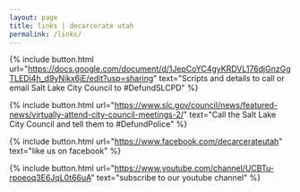 ```yaml
---
layout: page
title: links | decarcerate utah
permalink: /links/
---
```


<div class="links">
  
  {% include button.html url="https://docs.google.com/document/d/1JepCoYC4gyKRDVL176djGnzGgTLEDi4h_d9yNikx6jE/edit?usp=sharing" text="Scripts and details to call or email Salt Lake City Council to #DefundSLCPD" %}
  
{% include button.html url="https://www.slc.gov/council/news/featured-news/virtually-attend-city-council-meetings-2/" text="Call the Salt Lake City Council and tell them to #DefundPolice" %}

{% include button.html url="https://www.facebook.com/decarcerateutah" text="like us on facebook" %}

{% include button.html url="https://www.youtube.com/channel/UCBTu-rpoeoq3E6JqL0t66uA" text="subscribe to our youtube channel" %}

</div>
